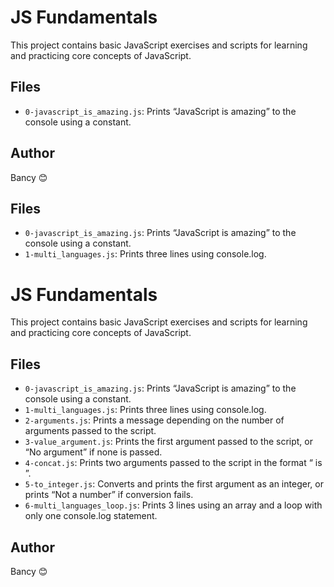 # JS Fundamentals

This project contains basic JavaScript exercises and scripts for learning and practicing core concepts of JavaScript.

## Files

- `0-javascript_is_amazing.js`: Prints “JavaScript is amazing” to the console using a constant.

## Author

Bancy 😊
## Files

- `0-javascript_is_amazing.js`: Prints “JavaScript is amazing” to the console using a constant.
- `1-multi_languages.js`: Prints three lines using console.log.
# JS Fundamentals

This project contains basic JavaScript exercises and scripts for learning and practicing core concepts of JavaScript.

## Files

- `0-javascript_is_amazing.js`: Prints “JavaScript is amazing” to the console using a constant.
- `1-multi_languages.js`: Prints three lines using console.log.
- `2-arguments.js`: Prints a message depending on the number of arguments passed to the script.
- `3-value_argument.js`: Prints the first argument passed to the script, or “No argument” if none is passed.
- `4-concat.js`: Prints two arguments passed to the script in the format “<first> is <second>”.
- `5-to_integer.js`: Converts and prints the first argument as an integer, or prints “Not a number” if conversion fails.
- `6-multi_languages_loop.js`: Prints 3 lines using an array and a loop with only one console.log statement.
## Author

Bancy 😊